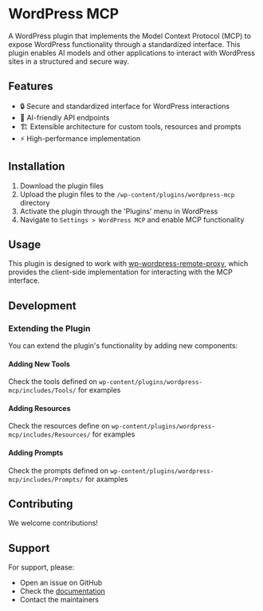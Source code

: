 # WordPress MCP

A WordPress plugin that implements the Model Context Protocol (MCP) to expose WordPress functionality through a standardized interface. This plugin enables AI models and other applications to interact with WordPress sites in a structured and secure way.

## Features

- 🔒 Secure and standardized interface for WordPress interactions
- 🤖 AI-friendly API endpoints
- 🏗️ Extensible architecture for custom tools, resources and prompts
- ⚡ High-performance implementation

## Installation

1. Download the plugin files
2. Upload the plugin files to the `/wp-content/plugins/wordpress-mcp` directory
3. Activate the plugin through the 'Plugins' menu in WordPress
4. Navigate to `Settings > WordPress MCP` and enable MCP functionality

## Usage

This plugin is designed to work with [wp-wordpress-remote-proxy](https://github.com/galatanovidiu/wp-wordpress-remote-proxy), which provides the client-side implementation for interacting with the MCP interface.

## Development

### Extending the Plugin

You can extend the plugin's functionality by adding new components:

#### Adding New Tools

Check the tools defined on `wp-content/plugins/wordpress-mcp/includes/Tools/` for examples

#### Adding Resources

Check the resources define on `wp-content/plugins/wordpress-mcp/includes/Resources/` for examples

#### Adding Prompts

Check the prompts defined on `wp-content/plugins/wordpress-mcp/includes/Prompts/` for axamples

## Contributing

We welcome contributions!

## Support

For support, please:

- Open an issue on GitHub
- Check the [documentation](docs/)
- Contact the maintainers
